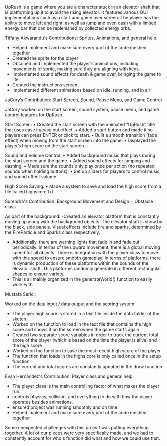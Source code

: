 UpRush is a game where you are a character stuck in an elevator shaft that is platforming up it to avoid the rising elevator. It features various GUI implementations such as a start and game over screen. The player has the ability to move left and right, as well as jump and even dash with a limited energy bar that can be replenished by collected energy orbs. 



Tiffany Akwarandu's Contributions: Sprites, Animations, and general help. 

- Helped implement and make sure every part of the code meshed together
- Created the sprite for the player
- Obtained and implemented the player's animations, including movements of sprite, making sure
  they are aligning with keys.
- Implemented sound effects for death & game over, bringing the game to life
- Created the instructions screen
- Implemented different animations based on idle, running, and in air







JaCory’s Contribution: Start Screen, Sound, Pause Menu, and Game Control

JaCory worked on the start screen, sound system, pause menu, and game control features for UpRush.

Start Screen:
    •    Created the start screen with the animated “UpRush” title that uses ease in/ease out effect.
    •    Added a start button and made it so players can press ENTER or click to start.
    •    Built a smooth transition (fade effect) when moving from the start screen into the game.
    •    Displayed the player’s high score on the start screen.

Sound and Volume Control:
    •    Added background music that plays during the start screen and the game.
    •    Added sound effects for jumping and dashing.
    •    Made sure the sounds only play once per action (no repeated sounds when holding buttons).
    •    Set up sliders for players to control music and sound effect volume.

High Score Saving:
    •    Made a system to save and load the high score from a file called highscore.txt.





Surendra's Contribution: Background Movement and Design + Obstacle class

As part of the background:
-Created an elevator platform that is constantly moving up along with the background
objects. The elevator shaft is show by the black, side panels. Visual effects include fire and sparks, determined by the FireParticle and Sparks class respectively.
- Additionally, there are warning lights that fade in and fade out periodically. In terms of the upward movement, there is a global moving speed for all objects. There is integration with the player class to move with this speed to ensure smooth gameplay. In terms of platforms, there is dynamic production of these platforms within the bounds of the elevator shaft. This platforms randomly generate in different rectangular shapes to ensure variety.
- This is all mainly organized in the generateWorld() function to easily work with





Mustafa Sarici:

Worked on the data input / data output and the scoring system

* The player high score is stored in a text file inside the data folder of the sketch
* Worked on the function to load in the text file that contains the high score and shows it on the screen when the game starts again
* Created two separate score variables in order to track the current total score of the player (which is based on the time the player is alive) and the high score
* Worked on the function to save the most recent high score of the player
* The function that loads in the highs core is only called once in the setup function
* The current and total scores are constantly updated in the draw function







Evan Hernandez's Contribution: Player class and general help

- The player class is the main controlling factor of what makes the player run. 
- controls physics, collision, and everything to do with how the player operates besides animations.
- ensured project was running smoothly and on time
- Helped implement and make sure every part of the code meshed together






Some unexpected challenges with this project was putting everything together. A lot of our pieces were very specifically made, and we had to constantly account for who's function did what and how we could use that. 



















